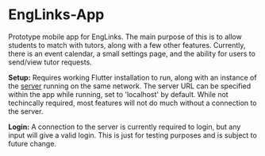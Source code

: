 # EngLinks-App

Prototype mobile app for EngLinks.  The main purpose of this is to allow students to match with tutors, along with a few other features.
Currently, there is an event calendar, a small settings page, and the ability for users to send/view tutor requests. 

**Setup:** Requires working Flutter installation to run, along with an instance of the [server](https://github.com/ebajec/EngLinks-App-Server) running on the same network. The server URL can be specified within the app while running, set to 'localhost' by default.  While not techincally required, most features will not do much without a connection to the server.

**Login:** A connection to the server is currently required to login, but any input will give a valid login.  This is just for testing purposes and is subject to future change. 



